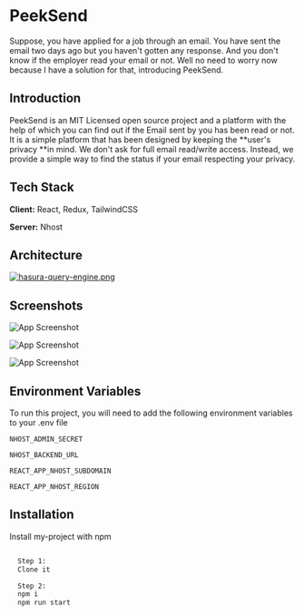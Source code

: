
# PeekSend

Suppose, you have applied for a job through an email. You have sent the email two days ago but you haven't gotten any response. And you don't know if the employer read your email or not. Well no need to worry now because I have a solution for that, introducing PeekSend.


## Introduction

PeekSend is an MIT Licensed open source project and a platform with the help of which you can find out if the Email sent by you has been read or not. It is a simple platform that has been designed by keeping the **user's privacy **in mind. We don't ask for full email read/write access. Instead, we provide a simple way to find the status if your email respecting your privacy.
## Tech Stack

**Client:** React, Redux, TailwindCSS

**Server:** Nhost


## Architecture

[![hasura-query-engine.png](https://i.postimg.cc/6QbmL1fP/hasura-query-engine.png)](https://postimg.cc/B8DpJpy5)


## Screenshots

![App Screenshot](https://github-production-user-asset-6210df.s3.amazonaws.com/146121211/477904314-3f136e82-0528-487a-8bd9-c7e59760a239.png?X-Amz-Algorithm=AWS4-HMAC-SHA256&X-Amz-Credential=AKIAVCODYLSA53PQK4ZA%2F20250814%2Fus-east-1%2Fs3%2Faws4_request&X-Amz-Date=20250814T075551Z&X-Amz-Expires=300&X-Amz-Signature=1e69a871f6d8425edc2f247c464187dba73d5d9637f630430fafb098ca38ff77&X-Amz-SignedHeaders=host)

![App Screenshot](https://github-production-user-asset-6210df.s3.amazonaws.com/146121211/477905262-7fea12e2-5b5c-4a1d-b01d-b424d15396ff.png?X-Amz-Algorithm=AWS4-HMAC-SHA256&X-Amz-Credential=AKIAVCODYLSA53PQK4ZA%2F20250814%2Fus-east-1%2Fs3%2Faws4_request&X-Amz-Date=20250814T075758Z&X-Amz-Expires=300&X-Amz-Signature=5c8319a349a0d81753a031847b46d056d567c954c7fc1c99aa35bc10f4989673&X-Amz-SignedHeaders=host)

![App Screenshot]([https://github-production-user-asset-6210df.s3.amazonaws.com/146121211/477905829-c1b4382f-2e45-476a-a79b-fe6f78f1e2f6.png?X-Amz-Algorithm=AWS4-HMAC-SHA256&X-Amz-Credential=AKIAVCODYLSA53PQK4ZA%2F20250814%2Fus-east-1%2Fs3%2Faws4_request&X-Amz-Date=20250814T075907Z&X-Amz-Expires=300&X-Amz-Signature=5501de07873f5ed0f6e36d951c8a32d9e3acfd6cb154d2416dae8bb94905478d&X-Amz-SignedHeaders=host](https://github.com/user-attachments/assets/c1b4382f-2e45-476a-a79b-fe6f78f1e2f6))


## Environment Variables

To run this project, you will need to add the following environment variables to your .env file

`NHOST_ADMIN_SECRET`

`NHOST_BACKEND_URL`

`REACT_APP_NHOST_SUBDOMAIN`

`REACT_APP_NHOST_REGION`


## Installation

Install my-project with npm



```bash

  Step 1: 
  Clone it

  Step 2:
  npm i
  npm run start
```
    
